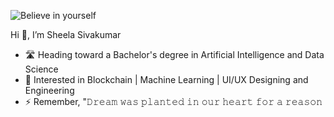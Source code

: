 ![Believe in yourself](https://github.com/sheelasivakumar/sheelasivakumar/assets/96679975/1573d925-6cd6-4787-909f-3e78efe0861f)

Hi 👋,  I’m Sheela Sivakumar


- 🛣️ Heading toward a Bachelor's degree in Artificial Intelligence and Data Science 
- 👀 Interested in Blockchain | Machine Learning | UI/UX Designing and Engineering
- ⚡ Remember, "𝙳𝚛𝚎𝚊𝚖 𝚠𝚊𝚜 𝚙𝚕𝚊𝚗𝚝𝚎𝚍 𝚒𝚗 𝚘𝚞𝚛 𝚑𝚎𝚊𝚛𝚝 𝚏𝚘𝚛 𝚊 𝚛𝚎𝚊𝚜𝚘𝚗


<!---
sheelasivakumar/sheelasivakumar is a ✨ special ✨ repository because its `README.md` (this file) appears on your GitHub profile.
You can click the Preview link to take a look at your changes.
--->
